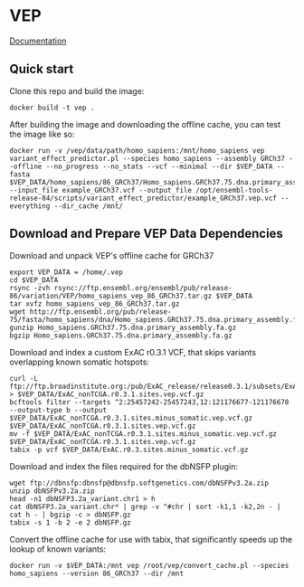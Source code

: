 VEP
=======

[Documentation](http://uswest.ensembl.org/info/docs/tools/vep/index.html)

Quick start
-----------

Clone this repo and build the image:
    
    docker build -t vep .


After building the image and downloading the offline cache, you can test the image like so:

    docker run -v /vep/data/path/homo_sapiens:/mnt/homo_sapiens vep variant_effect_predictor.pl --species homo_sapiens --assembly GRCh37 --offline --no_progress --no_stats --vcf --minimal --dir $VEP_DATA --fasta $VEP_DATA/homo_sapiens/86_GRCh37/Homo_sapiens.GRCh37.75.dna.primary_assembly.fa.gz --input_file example_GRCh37.vcf --output_file /opt/ensembl-tools-release-84/scripts/variant_effect_predictor/example_GRCh37.vep.vcf --everything --dir_cache /mnt/


Download and Prepare VEP Data Dependencies
-----------

Download and unpack VEP's offline cache for GRCh37

    export VEP_DATA = /home/.vep
    cd $VEP_DATA
    rsync -zvh rsync://ftp.ensembl.org/ensembl/pub/release-86/variation/VEP/homo_sapiens_vep_86_GRCh37.tar.gz $VEP_DATA
    tar xvfz homo_sapiens_vep_86_GRCh37.tar.gz
    wget http://ftp.ensembl.org/pub/release-75/fasta/homo_sapiens/dna/Homo_sapiens.GRCh37.75.dna.primary_assembly.fa.gz
    gunzip Homo_sapiens.GRCh37.75.dna.primary_assembly.fa.gz
    bgzip Homo_sapiens.GRCh37.75.dna.primary_assembly.fa.gz

Download and index a custom ExAC r0.3.1 VCF, that skips variants overlapping known somatic hotspots:

    curl -L ftp://ftp.broadinstitute.org:/pub/ExAC_release/release0.3.1/subsets/ExAC_nonTCGA.r0.3.1.sites.vep.vcf.gz > $VEP_DATA/ExAC_nonTCGA.r0.3.1.sites.vep.vcf.gz
    bcftools filter --targets ^2:25457242-25457243,12:121176677-121176678 --output-type b --output $VEP_DATA/ExAC_nonTCGA.r0.3.1.sites.minus_somatic.vep.vcf.gz $VEP_DATA/ExAC_nonTCGA.r0.3.1.sites.vep.vcf.gz
    mv -f $VEP_DATA/ExAC_nonTCGA.r0.3.1.sites.minus_somatic.vep.vcf.gz $VEP_DATA/ExAC_nonTCGA.r0.3.1.sites.vep.vcf.gz
    tabix -p vcf $VEP_DATA/ExAC.r0.3.sites.minus_somatic.vcf.gz


Download and index the files required for the dbNSFP plugin:

    wget ftp://dbnsfp:dbnsfp@dbnsfp.softgenetics.com/dbNSFPv3.2a.zip
    unzip dbNSFPv3.2a.zip
    head -n1 dbNSFP3.2a_variant.chr1 > h
    cat dbNSFP3.2a_variant.chr* | grep -v ^#chr | sort -k1,1 -k2,2n - | cat h - | bgzip -c > dbNSFP.gz
    tabix -s 1 -b 2 -e 2 dbNSFP.gz


Convert the offline cache for use with tabix, that significantly speeds up the lookup of known variants:

    docker run -v $VEP_DATA:/mnt vep /root/vep/convert_cache.pl --species homo_sapiens --version 86_GRCh37 --dir /mnt
